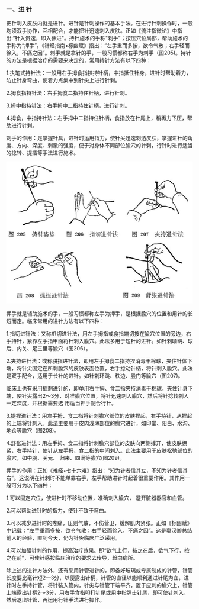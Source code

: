 ### 一、进 针

把针刺入皮肤内就是进针。进针是针刺操作的基本手法。在进行针刺操作时，一般均须双手协作，互相配合，才能把针迅速刺入皮肤。正如《流注指微论》中指出:“针入贵速，即入徐进"。持针施术的手称"刺手”；按压穴位局部，帮助施术的手称为“押手”。《针经指南•标幽赋》指出：“左手重而多按，欲令气散；右手轻而徐入，不痛之因”。刺手就是拿针的手，一般习惯都称右手为刺手（图205)。持针的方法是根据治疗的需要来决定的，常用持针方法有以下四种：

1.执笔式持针法：一般用右手拇食指挟持针柄，中指抵住针身，进针时帮助着力，防止针身弯曲，使着力点集中到针尖上进行针刺。

2.拇食指持针法：右手拇食二指持住针柄，进行针刺。

3.拇中指持针法：右手拇中二指持住针柄，进行针刺。

4.拇食，中指持针法：右手拇中二指持住针柄，食指放在针尾上，稍再力下压，帮助进行针刺。

剌手的作用：是掌握针具，进针时运用指力，使针尖迅速刺透皮肤，掌握进针的角度、方向、深度、刺激的强度，便于对身体不同部位腧穴的针刺，行针时进行适当的捻转、提插等手法进行施术。

![](./img/图205、206、207、208、209.jpg)

押手就是辅助施术的手，一般习惯都称左手为押手，是根据腧穴的位置和用针的长短而定。临床常用的进针方法有以下四种：

1.指切进针法：又称爪切进针法，用左手拇指或食指端切按在腧穴位置的旁边，右手持针，紧靠左手指甲面将针刺入腧穴。此法多用于短针的进针。如针刺睛明、球后、内关、足三里等腧穴（图206）。

2.夹持进针法：或称骈指进针法，即用左手拇食二指持捏消毒干棉球，夹住针体下端，将针尖固定在所刺腧穴的皮肤表面位置，右手捻动针柄，将针刺入腧穴。此法是双手配合，适用于长针的进针。如针刺环跳、秩边、殷门等腧穴（图207)。

临床上也有采用插刺进针的，即单用右手拇、食二指夹持消毒干棉球，夹住针身下端，使针尖露出2〜3分，对准腧穴位置，将针迅速刺入腧穴，然后将针捻转刺入一定深度，并根据需要选  用适当押手配合行针。

3.提捏进针法：用左手拇、食二指将针刺腧穴部位的皮肤捏起，右手持针，从捏起的上端将针刺入。此法主要用于皮肉浅薄部位的腧穴进针，如印堂、阳白、水沟、地仓等腧穴（图208)。

4.舒张进针法：用左手拇、食二指将针刺腧穴部位的皮肤向两侧撑开，使皮肤绷紧，右手持针，使针从左手拇、食二指的中间刺入。此法主要用于皮肤松弛部位的腧穴，如中脘、关元、 归来、四满等腧穴(图209)。

押手的作用：正如《难经•七十六难》指出：“知为针者信其左，不知为针者信其右”。这说明在针刺时不能单靠右手，左手帮助进针时起着很重要作用。其作用一般可分为以下四种：

1.可以固定穴位，使进针时不移动位置，准确刺入腧穴， 避开脏器器官和血管。

2.可以帮助进针时的指力，使针不致于弯曲。

3.可以减少进针时的疼痛，压则气散，不伤营卫，缓解肌肉紧张。正如《标幽赋》中记载：“左手重而多按，欲令气散；右手轻而徐入，不痛之因”。这是窦汉卿总结前人的经验，直到今天，仍为针灸临床广泛采用。

4.可以加强针刺的作用，提高治疗效果。即“欲气上行，按之在后，欲气下行，按之在前”，可使针感按临床治疗的要求去传导，趋向病所。

除上述的进针方法外，还有采用针管进针的，即备好玻璃或专属制成的针管，针管长度要比毫针短2—3分，以便露出针柄，针管的直径以能顺利通过针尾为宜，进针时左手持针管，将针裝入管内，针尖与针管下端平齐，置于应刺的腧穴上，针管上端露出针柄2〜3分，用右手食指叩打针尾或用中指弹击针尾，即可使针刺入，然后退出针管，再运用行针手法进行操作。
